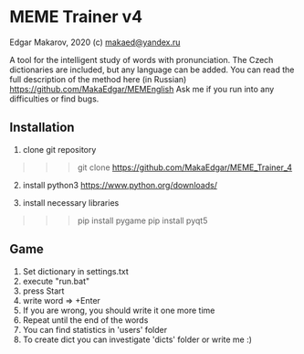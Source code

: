 # MEME Trainer v4
Edgar Makarov, 2020 (c)
makaed@yandex.ru

A tool for the intelligent study of words with pronunciation.
The Czech dictionaries are included, but any language can be added.
You can read the full description of the method here (in Russian)
https://github.com/MakaEdgar/MEMEnglish
Ask me if you run into any difficulties or find bugs. 


## Installation
1. clone git repository
>>> git clone https://github.com/MakaEdgar/MEME_Trainer_4

2. install python3
https://www.python.org/downloads/

3. install necessary libraries
>>> pip install pygame
>>> pip install pyqt5


## Game
1. Set dictionary in settings.txt
2. execute "run.bat"
3. press Start
4. write word => +Enter
5. If you are wrong, you should write it one more time
6. Repeat until the end of the words
7. You can find statistics in 'users' folder
8. To create dict you can investigate 'dicts' folder or write me :)
 
